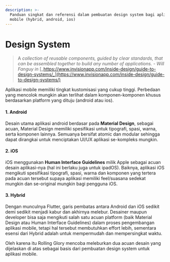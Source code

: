 ```yaml
---
description: >-
  Panduan singkat dan referensi dalam pembuatan design system bagi aplikasi
  mobile (hybrid, android, ios)
---
```


# Design System

> A _collection of reusable components, guided by clear standards, that can be assembled together to build any number of applications. - Will Fanguy in_ [_https://www.invisionapp.com/inside-design/guide-to-design-systems/_](https://www.invisionapp.com/inside-design/guide-to-design-systems/)

Aplikasi mobile memiliki tingkat kustomisasi yang cukup tinggi. Perbedaan yang mencolok mungkin akan terlihat dalam komponen-komponen khusus berdasarkan platform yang dituju (android atau ios).

#### 1. Android

Desain utama aplikasi android berdasar pada **Material Design**, sebagai acuan, Material Design memiliki spesifikasi untuk tipografi, spasi, warna, serta komponen lainnya. Semuanya bersifat atomic dan modular sehingga dapat dirangkai untuk menciptakan UI/UX aplikasi se-kompleks mungkin.

#### 2. iOS

iOS menggunakan **Human Interface Guidelines** milik Apple sebagai acuan desain aplikasi-nya (hal ini berlaku juga untuk ipadOS). Baiknya, aplikasi iOS mengikuti spesifikasi tipografi, spasi, warna dan komponen yang tertera pada acuan tersebut supaya aplikasi memiliki feel/suasana sedekat mungkin dan se-original mungkin bagi pengguna iOS.

#### 3. Hybrid

Dengan munculnya Flutter, garis pembatas antara Android dan iOS sedikit demi sedikit menjadi kabur dan akhirnya melebur. Desainer maupun developer bisa saja mengikuti salah satu acuan platform (baik Material Design atau Human Interface Guidelines) dalam proses pengembangan aplikasi mobile, tetapi hal tersebut membutuhkan effort lebih, sementara esensi dari Hybrid adalah untuk mempermudah dan mempersingkat waktu.&#x20;

Oleh karena itu Rolling Glory mencoba meleburkan dua acuan desain yang dijelaskan di atas sebagai basis dari pembuatan design system untuk aplikasi mobile.
